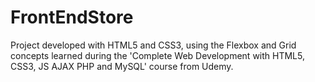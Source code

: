 # FrontEndStore
 Project developed with HTML5 and CSS3, using the Flexbox and Grid concepts learned during the 'Complete Web Development with HTML5, CSS3, JS AJAX PHP and MySQL' course from Udemy.
